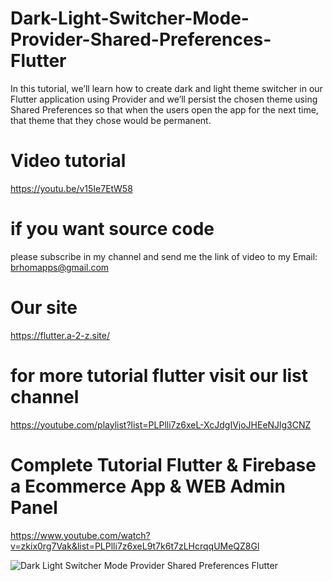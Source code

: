 # Dark-Light-Switcher-Mode-Provider-Shared-Preferences-Flutter
In this tutorial, we’ll learn how to create dark and light theme switcher in our Flutter application using Provider and we’ll persist the chosen theme using Shared Preferences so that when the users open the app for the next time, that theme that they chose would be permanent.


# Video tutorial 
https://youtu.be/v15Ie7EtW58

# if you want source code 
please subscribe in my channel and send me the link of video to my Email: brhomapps@gmail.com

# Our site 
https://flutter.a-2-z.site/

# for more tutorial flutter visit our list channel 
https://youtube.com/playlist?list=PLPlli7z6xeL-XcJdgIVjoJHEeNJlg3CNZ

# Complete Tutorial Flutter & Firebase a Ecommerce App & WEB Admin Panel
https://www.youtube.com/watch?v=zkix0rg7Vak&list=PLPlli7z6xeL9t7k6t7zLHcrqqUMeQZ8Gl


![Dark   Light Switcher Mode Provider Shared Preferences Flutter](https://user-images.githubusercontent.com/69330783/200024624-1c19bb2e-85c3-4a21-b964-8cb001fe36e5.png)
